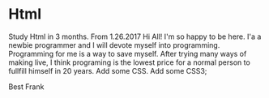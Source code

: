 # Html
Study Html in 3 months. From 1.26.2017
Hi All!
I'm so happy to be here. I'a a newbie programmer and I will devote myself into programming. Programming for me is a way to save myself. After trying many ways of making live, I think programing is the lowest price for a normal person to fullfill himself in 20 years.
Add some CSS.
Add some CSS3;

Best
Frank
